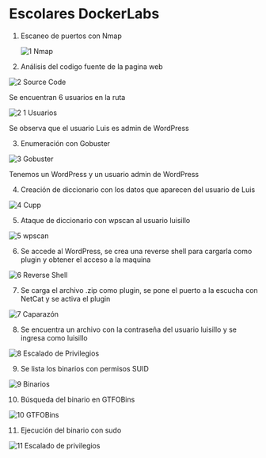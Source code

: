 # Escolares DockerLabs

1. Escaneo de puertos con Nmap
   
   ![1  Nmap](https://github.com/DEVOURER1683/Escolares/assets/84418941/cf099a77-ebe1-4e6c-ab19-8e19ab98afad)


2. Análisis del codigo fuente de la pagina web

  ![2  Source Code](https://github.com/DEVOURER1683/Escolares/assets/84418941/5ab8a007-cd4d-401f-b50d-415d79b017bb)

Se encuentran 6 usuarios en la ruta

  ![2 1  Usuarios](https://github.com/DEVOURER1683/Escolares/assets/84418941/924acd1c-09e5-4aaf-a7ad-2e3ae875af14)

Se observa que el usuario Luis es admin de WordPress

3. Enumeración con Gobuster

  ![3  Gobuster](https://github.com/DEVOURER1683/Escolares/assets/84418941/753426a9-348f-4cd6-885c-7baec9ce2190)

Tenemos un WordPress y un usuario admin de WordPress

4. Creación de diccionario con los datos que aparecen del usuario de Luis

  ![4  Cupp](https://github.com/DEVOURER1683/Escolares/assets/84418941/258eddb3-4a13-48a2-9092-e7ddb27e79ff)

5. Ataque de diccionario con wpscan al usuario luisillo

  ![5  wpscan](https://github.com/DEVOURER1683/Escolares/assets/84418941/f31a085f-456d-4781-a59e-5e5c185499d1)

6. Se accede al WordPress, se crea una reverse shell para cargarla como plugin y obtener el acceso a la maquina

  ![6  Reverse Shell](https://github.com/DEVOURER1683/Escolares/assets/84418941/9d1c43fa-d2a4-4801-9cf7-2b48ed5a14ef)

7. Se carga el archivo .zip como plugin, se pone el puerto a la escucha con NetCat y se activa el plugin

  ![7  Caparazón](https://github.com/DEVOURER1683/Escolares/assets/84418941/fac55cb6-62f9-47b3-adbd-d63e1748ec7e)

8. Se encuentra un archivo con la contraseña del usuario luisillo y se ingresa como luisillo

  ![8  Escalado de Privilegios](https://github.com/DEVOURER1683/Escolares/assets/84418941/3e979602-67cb-46b5-a58d-b683775267bc)

9. Se lista los binarios con permisos SUID

  ![9  Binarios](https://github.com/DEVOURER1683/Escolares/assets/84418941/557aa53c-e539-4cf3-95b5-5643b6383bdf)

10. Búsqueda del binario en GTFOBins

  ![10  GTFOBins](https://github.com/DEVOURER1683/Escolares/assets/84418941/2918e3aa-2a57-4597-9a93-09dcf5f95186)

11. Ejecución del binario con sudo

  ![11  Escalado de privilegios](https://github.com/DEVOURER1683/Escolares/assets/84418941/a5dad25f-d5ca-4c21-9142-cc64e7d88c89)
